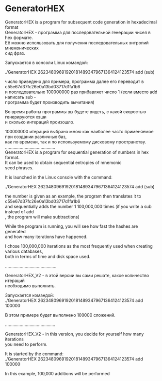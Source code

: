 # GeneratorHEX
GeneratorHEX is a program for subsequent code generation in hexadecimal format  
GeneratorHEX - программа для последовательной генерации чисел в hex формате.  
Её можно использовать для получения последовательных энтропий мнемонических  
сид фраз.  

Запускается в консоли Linux командой:  

./GeneratorHEX 262348096919201814893479671364124123574 add (sub)  

число приведено для примера, программа далее его переводит в c55e67d37fc26e0a13bd03717d1fa1b6  
и последовательно 100000000 раз прибавляет число 1 (если вместо add написать sub -  
программа будет производить вычитания)  

Во время работы программы вы будете видеть, с какой скоростью генерируются хэши  
и сколько интераций произошло.  

100000000 итераций выбрано мною как наиболее часто применяемое при создании различных баз,  
как по времени, так и по используемому дисковому пространству.  
.........................................  
GeneratorHEX is a program for sequential generation of numbers in hex format.  
It can be used to obtain sequential entropies of mnemonic  
seed phrases.  

It is launched in the Linux console with the command:  

./GeneratorHEX 262348096919201814893479671364124123574 add (sub)  

the number is given as an example, the program then translates it to c55e67d37fc26e0a13bd03717d1fa1b6  
and sequentially adds the number 1 100,000,000 times (if you write a sub instead of add  
, the program will make subtractions)  

While the program is running, you will see how fast the hashes are generated  
and how many iterations have happened.  

I chose 100,000,000 iterations as the most frequently used when creating various databases,  
both in terms of time and disk space used.  

..........................................    

GeneratorHEX_V2 - в этой версии вы сами решате, какое количество итераций  
необходимо выполнить.  

Запускается командой:  
./GeneratorHEX 262348096919201814893479671364124123574 add 100000  

В этом примере будет выполнено 100000 сложений.  

.........................................  

GeneratorHEX_V2 - in this version, you decide for yourself how many iterations  
you need to perform.  

It is started by the command:  
./GeneratorHEX 262348096919201814893479671364124123574 add 100000  

In this example, 100,000 additions will be performed  

